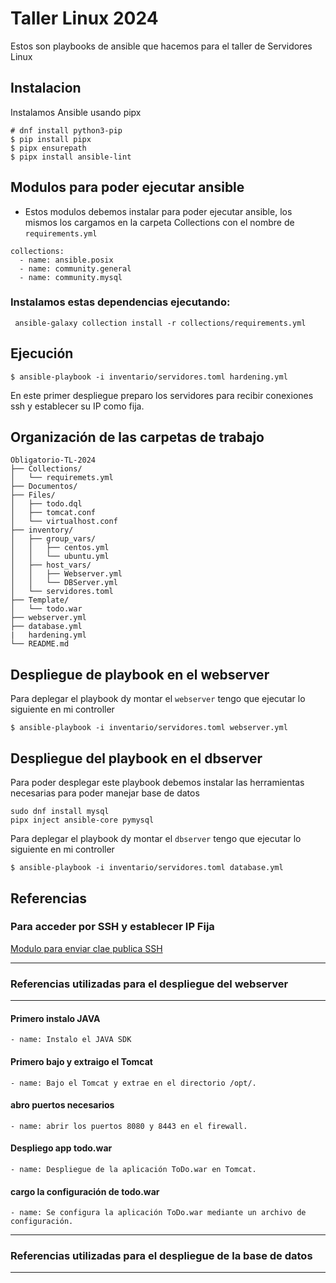 # Taller Linux 2024
Estos son playbooks de ansible que hacemos para el taller de Servidores Linux

## Instalacion
Instalamos Ansible usando pipx
```
# dnf install python3-pip
$ pip install pipx
$ pipx ensurepath
$ pipx install ansible-lint
```
## Modulos para poder ejecutar ansible

- Estos modulos debemos instalar para poder ejecutar ansible, los mismos los cargamos en la carpeta Collections con el nombre de `requirements.yml`

```
collections:
  - name: ansible.posix
  - name: community.general
  - name: community.mysql
```
### Instalamos estas dependencias ejecutando:
```
 ansible-galaxy collection install -r collections/requirements.yml 
```


## 


## Ejecución
```
$ ansible-playbook -i inventario/servidores.toml hardening.yml
```
En este primer despliegue preparo los servidores para recibir conexiones ssh y establecer su IP como fija.


## Organización de las carpetas de trabajo

```
Obligatorio-TL-2024
├── Collections/
│   └── requiremets.yml
├── Documentos/
├── Files/
│   ├── todo.dql
│   ├── tomcat.conf
│   └── virtualhost.conf
├── inventory/
│   ├── group_vars/
│   │   ├── centos.yml
│   │   └── ubuntu.yml
│   ├── host_vars/
│   │   ├── Webserver.yml
│   │   └── DBServer.yml
│   └── servidores.toml
├── Template/
│   └── todo.war
├── webserver.yml
├── database.yml
|   hardening.yml
└── README.md

```

## Despliegue de playbook en el webserver

Para deplegar el playbook dy montar el `webserver` tengo que ejecutar lo siguiente en mi controller
```
$ ansible-playbook -i inventario/servidores.toml webserver.yml
```


## Despliegue del playbook en el dbserver

Para poder desplegar este playbook debemos instalar las herramientas necesarias para poder manejar base de datos

```
sudo dnf install mysql
pipx inject ansible-core pymysql
```

Para deplegar el playbook dy montar el `dbserver` tengo que ejecutar lo siguiente en mi controller

```
$ ansible-playbook -i inventario/servidores.toml database.yml
```

## Referencias

### Para acceder por SSH y establecer IP Fija

[Modulo para enviar clae publica SSH](https://docs.ansible.com/ansible/latest/collections/ansible/posix/authorized_key_module.html)

---
### Referencias utilizadas para el despliegue del webserver
---
#### Primero instalo JAVA
    - name: Instalo el JAVA SDK

#### Primero bajo y extraigo el Tomcat
    - name: Bajo el Tomcat y extrae en el directorio /opt/.

#### abro puertos necesarios
    - name: abrir los puertos 8080 y 8443 en el firewall.

#### Despliego app todo.war
    - name: Despliegue de la aplicación ToDo.war en Tomcat.

#### cargo la configuración de todo.war
    - name: Se configura la aplicación ToDo.war mediante un archivo de configuración.
---
### Referencias utilizadas para el despliegue de la base de datos
---
